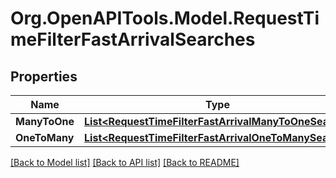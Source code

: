 # Org.OpenAPITools.Model.RequestTimeFilterFastArrivalSearches
## Properties

Name | Type | Description | Notes
------------ | ------------- | ------------- | -------------
**ManyToOne** | [**List&lt;RequestTimeFilterFastArrivalManyToOneSearch&gt;**](RequestTimeFilterFastArrivalManyToOneSearch.md) |  | [optional] 
**OneToMany** | [**List&lt;RequestTimeFilterFastArrivalOneToManySearch&gt;**](RequestTimeFilterFastArrivalOneToManySearch.md) |  | [optional] 

[[Back to Model list]](../README.md#documentation-for-models) [[Back to API list]](../README.md#documentation-for-api-endpoints) [[Back to README]](../README.md)

